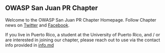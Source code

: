 ## OWASP San Juan PR Chapter

Welcome to the OWASP San Juan PR Chapter Homepage. Follow Chapter news on [Twitter](https://twitter.com/owaspsanjuan) and [Facebook](https://www.facebook.com/OWASPSanJuan/).

If you live in Puerto Rico, a student at the University of Puerto Rico, and / or are interested in joining our chapter, please reach out to use via the contact info provided in [info.md](https://github.com/OWASP/www-san-juan/info.md)

